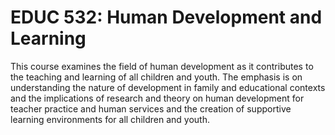 # EDUC 532: Human Development and Learning

This course examines the field of human development as it contributes to the teaching and learning of all children and youth. The emphasis is on understanding the nature of development in family and educational contexts and the implications of research and theory on human development for teacher practice and human services and the creation of supportive learning environments for all children and youth.